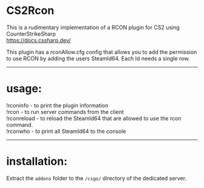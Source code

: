 # CS2Rcon  
  
This is a rudimentary implementation of a RCON plugin for CS2 using CounterStrikeSharp  
<https://docs.cssharp.dev/>  
  
This plugin has a rconAllow.cfg config that allows you to add the permission to use RCON by adding the users SteamId64. Each Id needs a single row.  
  
---
# usage:  
!rconinfo - to print the plugin information  
!rcon - to run server commands from the client  
!rconreload - to reload the SteamId64 that are allowed to use the rcon command.  
!rconwho - to print all SteamId64 to the console  
  
---
# installation:  
Extract the `addons` folder to the `/csgo/` directory of the dedicated server.  
